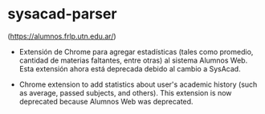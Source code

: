 # sysacad-parser

(https://alumnos.frlp.utn.edu.ar/)

- Extensión de Chrome para agregar estadísticas (tales como promedio, cantidad de materias faltantes, entre otras) al sistema Alumnos Web. Esta extensión ahora está deprecada debido al cambio a SysAcad.

- Chrome extension to add statistics about user's academic history (such as average, passed subjects, and others). This extension is now deprecated because Alumnos Web was deprecated.
